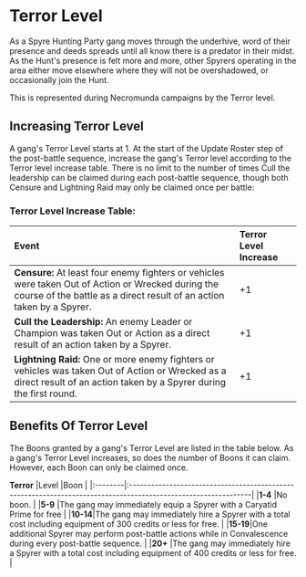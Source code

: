 # Terror Level

As a Spyre Hunting Party gang moves through the underhive, word of their presence and deeds spreads until all know there is a predator in their midst. As the Hunt's presence is felt more and more, other Spyrers operating in the area either move elsewhere where they will not be overshadowed, or occasionally join the Hunt. 

This is represented during Necromunda campaigns by the Terror level.

Increasing Terror Level[​](#increasing-terror-level "Direct link to Increasing Terror Level")
------------------------------------------------------------------------

A gang's Terror Level starts at 1. At the start of the Update Roster step of the post-battle sequence, increase the gang's Terror level according to the Terror level increase table. There is no limit to the number of times Cull the leadership can be claimed during each post-battle sequence, though both Censure and Lightning Raid may only be claimed once per battle: 

### Terror Level Increase Table:

|Event                                                                                                                                                                        |Terror Level Increase|
|:----------------------------------------------------------------------------------------------------------------------------------------------------------------------------|:--------------------|
|**Censure:** At least four enemy fighters or vehicles were taken Out of Action or Wrecked during the course of the battle as a direct result of an action taken by a Spyrer. |+1                   |
|**Cull the Leadership:** An enemy Leader or Champion was taken Out or Action as a direct result of an action taken by a Spyrer.                                              |+1                   |
|**Lightning Raid:** One or more enemy fighters or vehicles was taken Out of Action or Wrecked as a direct result of an action taken by a Spyrer during the first round.      |+1                   |

Benefits Of Terror Level[​](#Benefits-of-terror-level "Direct link to Benefits Of Terror Level")
------------------------------------------------------------------------

The Boons granted by a gang's Terror Level are listed in the table below. As a gang's Terror Level increases, so does the number of Boons it can claim. However, each Boon can only be claimed once. 

**Terror**
|Level    |Boon                                                                                                            |
|:--------|:---------------------------------------------------------------------------------------------------------------|
|**1-4**  |No boon.                                                                                                        |
|**5-9**  |The gang may immediately equip a Spyrer with a Caryatid Prime for free                                          |
|**10-14**|The gang may immediately hire a Spyrer with a total cost including equipment of 300 credits or less for free.   |
|**15-19**|One additional Spyrer may perform post-battle actions while in Convalescence during every post-battle sequence. |
|**20+**  |The gang may immediately hire a Spyrer with a total cost including equipment of 400 credits or less for free.   |
